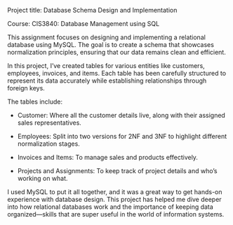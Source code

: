 Project title: Database Schema Design and Implementation

Course: CIS3840: Database Management using SQL 

This assignment focuses on designing and implementing a relational database using MySQL. The goal is to create a schema that showcases normalization principles, ensuring that our data remains clean and efficient.

In this project, I’ve created tables for various entities like customers, employees, invoices, and items. Each table has been carefully structured to represent its data accurately while establishing relationships through foreign keys.

The tables include:

 - Customer: Where all the customer details live, along with their assigned sales representatives.

 - Employees: Split into two versions for 2NF and 3NF to highlight different normalization stages.

 - Invoices and Items: To manage sales and products effectively.

 - Projects and Assignments: To keep track of project details and who’s working on what.

I used MySQL to put it all together, and it was a great way to get hands-on experience with database design. 
This project has helped me dive deeper into how relational databases work and the importance of keeping data organized—skills that are super useful in the world of information systems.
